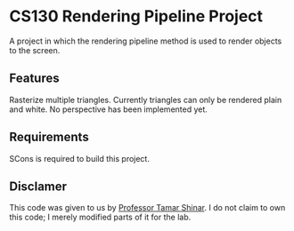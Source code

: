 # CS130 Rendering Pipeline Project
A project in which the rendering pipeline method is used to render objects
to the screen.

## Features
Rasterize multiple triangles. Currently triangles can only be rendered plain
and white. No perspective has been implemented yet.

## Requirements
SCons is required to build this project.

## Disclamer
This code was given to us by [Professor Tamar Shinar](https://www.cs.ucr.edu/~shinar/). 
I do not claim to own this code; I merely modified parts of it for the lab.
